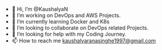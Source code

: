 - 👋 Hi, I’m @KaushalyaN
- 🔭 I’m working on DevOps and AWS Projects.
- 🌱 I’m currently learning Docker and K8s
- 💞️ I’m looking to collaborate on DevOps related Projects.
- 🤔 I’m looking for help with my Coding Journey.
- 📫 How to reach me kaushalyaranasinghe1997@gmail.com


<!---
# Hi there! 👋 Kaushalya here.
## Looking for DevOps/Cloud technology related roles.
DevOps Enthusiast || LearningInPublic || Learning Docker and K8s
Skills: -> HardSkills*: Linux / GitHub / Ansible / Terraform / Jenkins / AWS &&  -> Soft Skills: TeamPlayer / Communication / motivated / Adaptability.
--->
